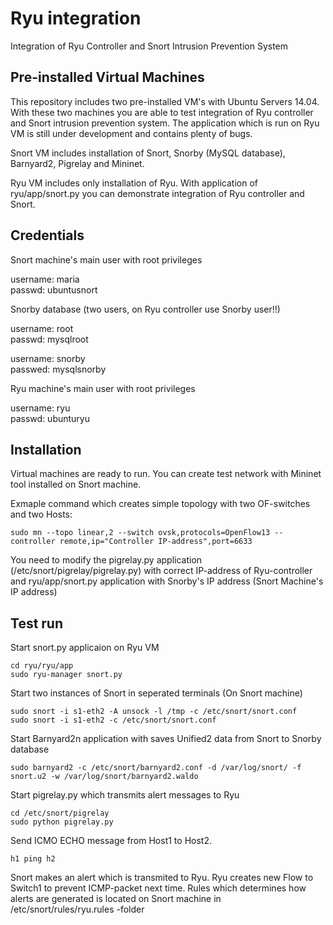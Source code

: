 # Ryu integration
Integration of Ryu Controller and Snort Intrusion Prevention System

## Pre-installed Virtual Machines

This repository includes two pre-installed VM's with Ubuntu Servers 14.04. With these two machines you are able to test integration of Ryu controller and Snort intrusion prevention system. The application which is run on Ryu VM is still under development and contains plenty of bugs.

Snort VM includes installation of Snort, Snorby (MySQL database), Barnyard2, Pigrelay and Mininet.

Ryu VM includes only installation of Ryu. With application of ryu/app/snort.py you can demonstrate integration of Ryu controller and Snort.

## Credentials

Snort machine's main user with root privileges

username: maria  
passwd: ubuntusnort


Snorby database (two users, on Ryu controller use Snorby user!!)

username: root  
passwd: mysqlroot


username: snorby  
passwed: mysqlsnorby

Ryu machine's main user with root privileges

username: ryu  
passwd: ubunturyu


## Installation

Virtual machines are ready to run. You can create test network with Mininet tool installed on Snort machine. 

Exmaple command which creates simple topology with two OF-switches and two Hosts:

```
sudo mn --topo linear,2 --switch ovsk,protocols=OpenFlow13 --controller remote,ip="Controller IP-address",port=6633
```

You need to modify the pigrelay.py application (/etc/snort/pigrelay/pigrelay.py) with correct IP-address of Ryu-controller and ryu/app/snort.py application with Snorby's IP address (Snort Machine's IP address)

## Test run

Start snort.py applicaion on Ryu VM

```
cd ryu/ryu/app
sudo ryu-manager snort.py
```
Start two instances of Snort in seperated terminals (On Snort machine)

```
sudo snort -i s1-eth2 -A unsock -l /tmp -c /etc/snort/snort.conf
sudo snort -i s1-eth2 -c /etc/snort/snort.conf
```
Start Barnyard2n application with saves Unified2 data from Snort to Snorby database

```
sudo barnyard2 -c /etc/snort/barnyard2.conf -d /var/log/snort/ -f snort.u2 -w /var/log/snort/barnyard2.waldo
```

Start pigrelay.py which transmits alert messages to Ryu

```
cd /etc/snort/pigrelay
sudo python pigrelay.py
```

Send ICMO ECHO message from Host1 to Host2. 

```
h1 ping h2
```
Snort makes an alert which is transmited to Ryu. Ryu creates new Flow to Switch1 to prevent ICMP-packet next time. Rules which determines how alerts are generated is located on Snort machine in /etc/snort/rules/ryu.rules -folder

